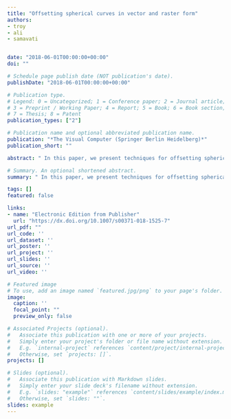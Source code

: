 ```yaml
---
title: "Offsetting spherical curves in vector and raster form"
authors:
- troy
- ali
- samavati


date: "2018-06-01T00:00:00+00:00"
doi: ""

# Schedule page publish date (NOT publication's date).
publishDate: "2018-06-01T00:00:00+00:00"

# Publication type.
# Legend: 0 = Uncategorized; 1 = Conference paper; 2 = Journal article;
# 3 = Preprint / Working Paper; 4 = Report; 5 = Book; 6 = Book section;
# 7 = Thesis; 8 = Patent
publication_types: ["2"]

# Publication name and optional abbreviated publication name.
publication: "*The Visual Computer (Springer Berlin Heidelberg)*"
publication_short: ""

abstract: " In this paper, we present techniques for offsetting spherical curves represented in vector or raster form. Such techniques allow us to efficiently determine and visualize the region within a given distance of a spherical curve. Our methods additionally support multiresolution representations of the underlying data, allowing the initial coarse offsets to be provided quickly, which may then be iteratively refined to the correct result. An example application of offsetting is also specifically explored in the form of improving the performance of inside/outside tests in the vector case."

# Summary. An optional shortened abstract.
summary: " In this paper, we present techniques for offsetting spherical curves represented in vector or raster form. Such techniques allow us to efficiently determine and visualize the region within a given distance of a spherical curve. Our methods additionally support multiresolution representations of the underlying data, allowing the initial coarse offsets to be provided quickly, which may then be iteratively refined to the correct result. An example application of offsetting is also specifically exp..."

tags: []
featured: false

links:
- name: "Electronic Edition from Publisher"
  url: "https://dx.doi.org/10.1007/s00371-018-1525-7"
url_pdf: ""
url_code: ''
url_dataset: ''
url_poster: ''
url_project: ''
url_slides: ''
url_source: ''
url_video: ''

# Featured image
# To use, add an image named `featured.jpg/png` to your page's folder. 
image:
  caption: ''
  focal_point: ""
  preview_only: false

# Associated Projects (optional).
#   Associate this publication with one or more of your projects.
#   Simply enter your project's folder or file name without extension.
#   E.g. `internal-project` references `content/project/internal-project/index.md`.
#   Otherwise, set `projects: []`.
projects: []

# Slides (optional).
#   Associate this publication with Markdown slides.
#   Simply enter your slide deck's filename without extension.
#   E.g. `slides: "example"` references `content/slides/example/index.md`.
#   Otherwise, set `slides: ""`.
slides: example
---
```

